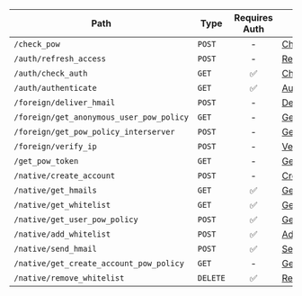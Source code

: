 | Path | Type | Requires Auth | Docs |
| --- | --- | :---: | --- |
| `/check_pow` | `POST` | - | [CheckPowRequest](generated/routes/check_pow/CheckPowRequest.md) |
| `/auth/refresh_access` | `POST` | - | [RefreshAccessRequest](generated/routes/auth/refresh_access/RefreshAccessRequest.md) |
| `/auth/check_auth` | `GET` | ✅ | [CheckAuthRequest](generated/routes/auth/check_auth/CheckAuthRequest.md) |
| `/auth/authenticate` | `GET` | ✅ | [AuthenticateRequest](generated/routes/auth/authenticate/AuthenticateRequest.md) |
| `/foreign/deliver_hmail` | `POST` | - | [DeliverHmailRequest](generated/routes/foreign/deliver_hmail/DeliverHmailRequest.md) |
| `/foreign/get_anonymous_user_pow_policy` | `GET` | - | [GetAnonymousUserPowPolicyRequest](generated/routes/foreign/get_anonymous_user_pow_policy/GetAnonymousUserPowPolicyRequest.md) |
| `/foreign/get_pow_policy_interserver` | `POST` | - | [GetPowPolicyInterserverRequest](generated/routes/foreign/get_pow_policy_interserver/GetPowPolicyInterserverRequest.md) |
| `/foreign/verify_ip` | `POST` | - | [VerifyIpRequest](generated/routes/foreign/verify_ip/VerifyIpRequest.md) |
| `/get_pow_token` | `GET` | - | [GetPowTokenRequest](generated/routes/get_pow_token/GetPowTokenRequest.md) |
| `/native/create_account` | `POST` | - | [CreateAccountRequest](generated/routes/native/create_account/CreateAccountRequest.md) |
| `/native/get_hmails` | `GET` | ✅ | [GetHmailsRequest](generated/routes/native/get_hmails/GetHmailsRequest.md) |
| `/native/get_whitelist` | `GET` | ✅ | [GetWhitelistRequest](generated/routes/native/get_whitelist/GetWhitelistRequest.md) |
| `/native/get_user_pow_policy` | `POST` | ✅ | [GetUserPowPolicyRequest](generated/routes/native/get_user_pow_policy/GetUserPowPolicyRequest.md) |
| `/native/add_whitelist` | `POST` | ✅ | [AddWhitelistRequest](generated/routes/native/add_whitelist/AddWhitelistRequest.md) |
| `/native/send_hmail` | `POST` | ✅ | [SendHmailRequest](generated/routes/native/send_hmail/SendHmailRequest.md) |
| `/native/get_create_account_pow_policy` | `GET` | - | [GetCreateAccountPowPolicyRequest](generated/routes/native/get_create_account_pow_policy/GetCreateAccountPowPolicyRequest.md) |
| `/native/remove_whitelist` | `DELETE` | ✅ | [RemoveWhitelistRequest](generated/routes/native/remove_whitelist/RemoveWhitelistRequest.md) |
